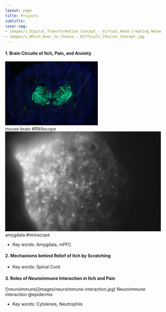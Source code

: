```yaml
---
layout: page
title: Projects
subtitle: 
cover-img: 
- images/s_Digital_Transformation_Concept_-_Virtual_Hand_Creating_Network.jpg
- images/s_Which_Door_to_Choose_-_Difficult_Choices_Concept.jpg
---
```


#### 1. Brain Circuits of Itch, Pain, and Anxiety
![brain](images/RNAscope.jpg)  
mouse brain #RNAscope  
![amygdala](images/msCam1_Moment.jpg)  
amygdala #miniscope  
- Key words: Amygdala, mPFC

#### 2. Mechanisms behind Relief of Itch by Scratching
- Key words: Spinal Cord

#### 3. Roles of Neuroimmune Interaction in Itch and Pain
![neuroimmune](images/neuroimmune interaction.jpg)
Neuroimmune interaction @epidermis
- Key words: Cytokines, Neutrophils
